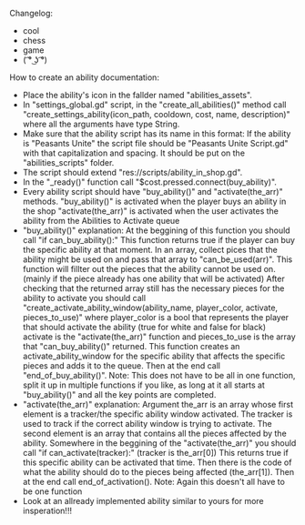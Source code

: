 Changelog:
- cool
- chess
- game
- ( ͡° ͜ʖ ͡°)

How to create an ability documentation:
- Place the ability's icon in the fallder named "abilities_assets".
- In "settings_global.gd" script, in the "create_all_abilities()" method call
	"create_settings_ability(icon_path, cooldown, cost, name, description)"
	where all the arguments have type String.
- Make sure that the ability script has its name in this format:
	If the ability is "Peasants Unite" the script file should be "Peasants Unite Script.gd" 
		with that capitalization and spacing.
	It should be put on the "abilities_scripts" folder. 
- The script should extend "res://scripts/ability_in_shop.gd".
- In the "_ready()" function call "$cost.pressed.connect(buy_ability)".
- Every ability script should have "buy_ability()" and "activate(the_arr)" methods.
	"buy_ability()" is activated when the player buys an ability in the shop
	"activate(the_arr)" is activated when the user activates the ability from the Abilities 
		to Activate queue
- "buy_ability()" explanation:
	At the beggining of this function you should call "if can_buy_ability():" This function 
		returns true if the player can buy the specific ability at that moment.
	In an array, collect pices that the ability might be used on and pass that array to 
		"can_be_used(arr)". This function will fillter out the pieces that the ability 
		cannot be used on. (mainly if the piece already has one ability that will be activated)
	After checking that the returned array still has the necessary pieces for the ability to 
		activate you should call 
		"create_activate_ability_window(ability_name, player_color, activate, pieces_to_use)"
		where player_color is a bool that represents the player that should activate the ability
			(true for white and false for black)
		activate is the "activate(the_arr)" function 
		and pieces_to_use is the array that "can_buy_ability()" returned.
		This function creates an activate_ability_window for the specific ability that affects the
			specific pieces and adds it to the queue.
	Then at the end call "end_of_buy_ability()".
	Note: This does not have to be all in one function, split it up in multiple functions if 
		you like, as long at it all starts at "buy_ability()" and all the key points are completed.
- "activate(the_arr)" explanation:
	Argument the_arr is an array whose first element is a tracker/the specific ability window 
		activated. The tracker is used to track if the correct ability window is trying to activate.
		The second element is an array that contains all the pieces affected by the ability.
	Somewhere in the beggining of the "activate(the_arr)" you should call 
		"if can_activate(tracker):" (tracker is the_arr[0]) This returns true if this specific
		ability can be activated that time.
	Then there is the code of what the ability should do to the pieces being affected (the_arr[1]).
	Then at the end call end_of_activation().
	Note: Again this doesn't all have to be one function
- Look at an allready implemented ability similar to yours for more insperation!!!
